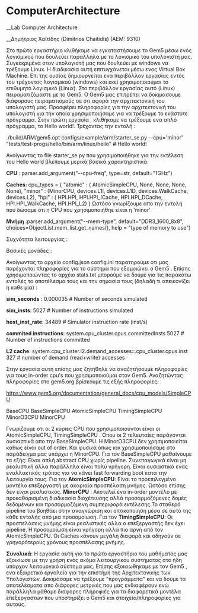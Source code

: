 # ComputerArchitecture
__Lab Computer Architecture

__Δημήτριος Χαϊτίδης (Dimitrios Chaitidis) (ΑΕΜ: 9310)

Στο πρώτο εργαστήριο κλιθήκαμε να εγκαταστήσουμε το Gem5 μέσω ενός λογισμικού που δουλεύει παράλληλα με το λογισμικό του υπολογιστή μας. Συγκεκριμένα στον υπολογιστή μας που δουλεύει με windows να τρέξουμε Linux. Η διαδικασία αυτή επιτυγχάνεται μέσω ενος Virtual Box Machine. Επι της ουσίας δημιουργείται ενα περιβάλλον εργασίας εντός του τρέχοντος λογισμικού (windows) και εκεί χρησιμοποιούμαι το επιθυμητό λογισμικό (Linux). 
Στο περιβάλλον εργασίας αυτό (Linux) πειραματιζόμαστε με το Gem5. Ο Gem5 μας επιτρέπει να δοκιμάσουμε διάφορους πειραματισμούς σε ότι αφορά την αρχιτεκτονική του υπολογιστή μας. Προσφέρει πληροφορίες για την αρχιτεκτονική του υπολογιστή για την οποία χρησιμοποιήσαμε για να τρέξουμε το εκάστοτε πρόγραμμα.
Στην πρώτη εργασία , κλιθήκαμε να τρέξουμε ενα απλό πρόγραμμα, το Hello world!. Τρέχοντας την εντολή :

./build/ARM/gem5.opt configs/example/arm/starter_se.py --cpu='minor' "tests/test-progs/hello/bin/arm/linux/hello" # Hello world!

Ανοίγωντας το file starter_se.py που χρησιμοποιήθηκε για την εκτέλεση του Hello world βλέπουμε μερικά βασικά χαρακτηριστικά.

__CPU__ : parser.add_argument("--cpu-freq", type=str, default="1GHz")

__Caches__: cpu_types = {
    "atomic" : ( AtomicSimpleCPU, None, None, None, None),
    "minor" : (MinorCPU,
               devices.L1I, devices.L1D,
               devices.WalkCache,
               devices.L2),
    "hpi" : ( HPI.HPI,
              HPI.HPI_ICache, HPI.HPI_DCache,
              HPI.HPI_WalkCache,
              HPI.HPI_L2)
}
Ωστόσο γνωρίζουμε απο την εντολή που δώσαμε οτι η CPU που χρησιμοποιήθηε είναι η 'minor'

__Μνήμη__ :parser.add_argument("--mem-type", default="DDR3_1600_8x8",
                        choices=ObjectList.mem_list.get_names(),
                        help = "type of memory to use")

Συχνότητα λειτουργίας :

Βασικές μονάδες :


Ανοίγωντας το αρχείο config.json config.ini παρατηρούμε οτι μας παρέχονται πληροφορίες  για το σύστημα που εξομοιώνει ο Gem5 . Επίσης χρησιμοποιώντας το αρχέιο stats.txt μπορούμε να δούμε για τις παρακάτω εντολές το αποτέλεσμα τους και την σημασία τους (δηλαδή τι απεικονίζει η καθε μία) :

__sim_seconds__ :   0.000035 # Number of seconds simulated

__sim_insts__:      5027     # Number of instructions simulated

__host_inst_rate__: 34489    # Simulator instruction rate (inst/s)

__commited instructions__: system.cpu_cluster.cpus.committedInsts  5027   # Number of instructions committed

__L2 cache__: system.cpu_cluster.l2.demand_accesses::.cpu_cluster.cpus.inst  327     # number of demand (read+write) accesses


Στην εργασία αυτή επίσης μας ζητήθηλε να αναζητήσουμε πληροφορίες για τους in-order cpu's που χρησιμοποιούμαι στον Gem5. 
Αναζητώντας πληροφορίες στο gem5.org βρίσκουμε τις εξής πληροφορίες: 

https://www.gem5.org/documentation/general_docs/cpu_models/SimpleCPU

BaseCPU
BaseSimpleCPU
AtomicSimpleCPU
TimingSimpleCPU
MinorO3CPU
MinorCPU

Γνωρίζουμε οτι οι 2 κύριες CPU που χρησιμοποιούνται είναι οι AtomicSimpleCPU, TimingSimpleCPU . Οπου οι 2 τελευταίες παράγονται ουσιαστικά απο την BaseSimpleCPU.
H MinorO3CPU δεν χρησιμοποιείται καθως είναι out of order.
Και φυσικά όπως και χρησιμοποιήσαμε στο παράδειγμα μας υπάρχει η MinorCPU.
Για τον BaseSimpleCPU μαθαίνουμε τα εξής:
Είναι απλή abstract CPU χωρίς pipeline. Συνεπαγωγικά είναι μη ρεαλιστική αλλα παράλληλα είναι πολύ γρήγορη. Είναι ουσιαστικά ενας εναλλακτικός τρόπος για να κάνει fast forwarding boot κατα την λειτουργία τους.
Για τον __AtomicSimpleCPU__:
Είναι το προεπιλεγμένο μοντέλο επεξεργαστή με ακαριαία προσπέλαση μνήμης. Ωστόσο επίσης δεν είναι ρεαλιστικός.
__MinorCPU__ : 
Αποτελεί ένα in-order μοντέλο με προκαθορισμένη διαδικασία διοχέτευσης αλλά προσαρμοζόμενες δομές δεδομένων και προσαρμοζόμενη συμπεριφορά εκτέλεσης.Το σταθερό pipeline του βοηθάει στην αναγνώριση και οπτικοποίηση μέσα σε αυτό της κάθε εντολής από μια προσομοίωση.
Για τον __TimingSimpleCPU__:
Οι προσπελάσεις μνήμης είναι ρεαλιστικές αλλα ο επεξεργαστής δεν έχει pipeline. Η προσομοίωση είναι γρήγορη αλλά πιο αργή από τον AtomicSimpleCPU. Οι Caches κάνουν μεγάλη διαφορά και οδηγούν σε γρηγορότερους χρόνους προσπέλασης μνήμης.


__Συνολικά__: 
Η εργασία αυτή για το πρώτο εργαστήριο του μαθήματος μας εξοικίωσε με την χρήση ενός ακόμα λειτουργικου συστήματος στο ήδη υπάρχον λειτουργικό σύστημα μας.
Επίσης εξοικιωθηκαμε με τον Gem5 , ενα εξαιρετικό εργαλείο για την επιστήμη της Αρχιτεκτονικής των Υπολογιστών. Δοκιμάσαμε να τρέξουμε "προγράμματα" και να δούμε τα αποτελέσματα απο διάφορες μετρικές που μας ενδιαφέρουν ενώ παράλληλα μάθαμε διαφορες πληροφιές για τα διαφορετικά μοντέλα επεξεργαστών που υποστηρίζει ο Gem5 και στοιχεία/πληροφορίες για αυτούς. 
